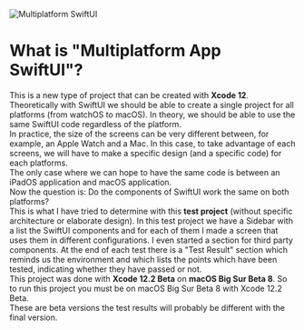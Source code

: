 ![Multiplatform SwiftUI](https://user-images.githubusercontent.com/1082222/91602064-fbe33c80-e96a-11ea-9d74-9ddff98aa02a.jpg)

# What is "Multiplatform App SwiftUI"?

This is a new type of project that can be created with **Xcode 12**. <br>
Theoretically with SwiftUI we should be able to create a single project for all platforms (from watchOS to macOS). In theory, we should be able to use the same SwiftUI code regardless of the platform. <br>
In practice, the size of the screens can be very different between, for example, an Apple Watch and a Mac. In this case, to take advantage of each screens, we will have to make a specific design (and a specific code) for each platforms.<br>
The only case where we can hope to have the same code is between an iPadOS application and macOS application.<br>
Now the question is: Do the components of SwiftUI work the same on both platforms?<br>
This is what I have tried to determine with this **test project** (without specific architecture or elaborate design). In this test project we have a Sidebar with a list the SwiftUI components and for each of them I made a screen that uses them in different configurations. I even started a section for third party components. At the end of each test there is a "Test Result" section which reminds us the environment and which lists the points which have been tested, indicating whether they have passed or not.<br>
This project was done with **Xcode 12.2 Beta** on **macOS Big Sur Beta 8**. So to run this project you must be on macOS Big Sur Beta 8 with Xcode 12.2 Beta.<br>
These are beta versions the test results will probably be different with the final version.

